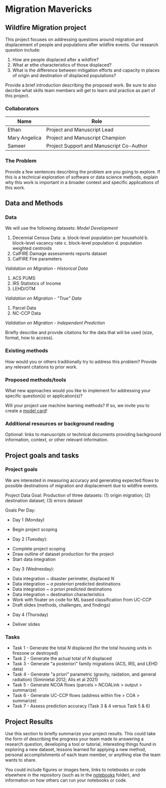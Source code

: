 # Migration Mavericks

## Wildfire Migration project

This project focuses on addressing questions around migration and displacement of people and populations after wildfire events. Our research question include:

1. How are people displaced after a wildfire?
2. What ar ethe characteristics of those displaced?
3. What is the difference between mitigation efforts and capacity in places of origin and destination of displaced populations?



Provide a brief introduction describing the proposed work. Be sure to also decribe what skills team members will get to learn and practice as part of this project.

### Collaborators

| Name  | Role |
| ------------- | ------------- |
| Ethan | Project and Manuscript Lead |
| Mary Angelica | Project and Manuscript Champion |
| Sameer | Project Support and Manuscript Co-Author |

### The Problem


Provide a few sentences describing the problem are you going to explore. If this is a technical exploration of software or data science methods, explain why this work is important in a broader context and specific applications of this work.

## Data and Methods

### Data

We will use the following datasets:
*Model Development*
1. Decennial Census Data:
   a. block-level population per household
   b. block-level vacancy rate
   c. block-level population
   d. population weighted centroids
2. CalFIRE Damage assessments reports dataset
3. CalFIRE Fire parameters

*Validation on Migration - Historical Data*
1. ACS PUMS
2. IRS Statistics of Income
3. LEHD/OTM

*Validation on Migration - "True" Data*
1. Parcel Data
2. NC-CCP Data

*Validation on Migration - Independent Prediction*


Briefly describe and provide citations for the data that will be used (size, format, how to access).

### Existing methods

How would you or others traditionally try to address this problem? Provide any relevant citations to prior work.

### Proposed methods/tools

What new approaches would you like to implement for addressing your specific question(s) or application(s)?

Will your project use machine learning methods? If so, we invite you to create a [model card](model-card.md)!

### Additional resources or background reading

Optional: links to manuscripts or technical documents providing background information, context, or other relevant information.

## Project goals and tasks

### Project goals

We are interested in measuring accuracy and generating expected flows to possible destinations of migration and displacement due to wildfire events.

Project Data Goal: Production of three datasets: (1) origin migration; (2) destination dataset; (3) errors dataset

Goals Per Day:
* Day 1 (Monday)
- Begin project scoping

* Day 2 (Tuesday):
- Complete project scoping
- Draw outline of dataset production for the project
- Start data integration

* Day 3 (Wednesday):
- Data integration ~ disaster perimeter, displaced *N*
- Data integration ~ *a posteriori* predicted destinations
- Data integration ~ *a priori* predicted destinations
- Data integration ~ destination characteristics
- Work with floater on code for ML based classification from UC-CCP
- Draft slides (methods, challenges, and findings)

* Day 4 (Thursday)
- Deliver slides

### Tasks

* Task 1 - Generate the total *N* displaced (for the total housing units in firezone or destroyed)
* Task 2 - Generate the actual total of *N* displaced
* Task 3 - Generate "a posteriori" family migrations (ACS, IRS, and LEHD data)
* Task 4 - Generate "a priori" parametric (gravity, raidation, and general radiation) (Siminietal 2012; Alis et al 2021)
* Task 5 - Generate NCOA flows (parcels > NCOALink > output > summarize)
* Task 6 - Generate UC-CCP flows (address within fire > COA > summarize)
* Task 7 - Assess prediction accuracy (Task 3 & 4 versus Task 5 & 6)

## Project Results

Use this section to briefly summarize your project results. This could take the form of describing the progress your team made to answering a research question, developing a tool or tutorial, interesting things found in exploring a new dataset, lessons learned for applying a new method, personal accomplishments of each team member, or anything else the team wants to share.

You could include figures or images here, links to notebooks or code elsewhere in the repository (such as in the [notebooks](notebooks/) folder), and information on how others can run your notebooks or code.

